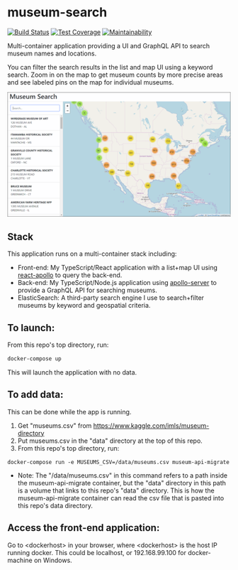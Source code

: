 # museum-search
[![Build Status](https://travis-ci.org/PoffM/museum-search.svg?branch=master)](https://travis-ci.org/PoffM/museum-search)
[![Test Coverage](https://api.codeclimate.com/v1/badges/9e855a9c995a3c935ecd/test_coverage)](https://codeclimate.com/github/PoffM/museum-search/test_coverage)
[![Maintainability](https://api.codeclimate.com/v1/badges/9e855a9c995a3c935ecd/maintainability)](https://codeclimate.com/github/PoffM/museum-search/maintainability)

Multi-container application providing a UI and GraphQL API to search museum names and locations.

You can filter the search results in the list and map UI using a keyword search. Zoom
in on the map to get museum counts by more precise areas and see labeled pins on the map for
individual museums.

![Screenshot](/docs/screenshot.png)

## Stack

This application runs on a multi-container stack including:

* Front-end: My TypeScript/React application with a list+map UI using [react-apollo](https://github.com/apollographql/react-apollo) to query the back-end.
* Back-end: My TypeScript/Node.js application using [apollo-server](https://github.com/apollographql/apollo-server) to provide a GraphQL API for searching museums.
* ElasticSearch: A third-party search engine I use to search+filter museums by keyword and geospatial criteria.

## To launch:

From this repo's top directory, run:

```bash
docker-compose up
```

This will launch the application with no data.

## To add data:

This can be done while the app is running.

1. Get "museums.csv" from https://www.kaggle.com/imls/museum-directory
2. Put museums.csv in the "data" directory at the top of this repo.
3. From this repo's top directory, run:

```
docker-compose run -e MUSEUMS_CSV=/data/museums.csv museum-api-migrate
```

- Note: The "/data/museums.csv" in this command refers to a path inside the museum-api-migrate container, but the "data" directory in this path is a volume that links to this repo's "data" directory. This is how the museum-api-migrate container can read the csv file that is pasted into this repo's data directory.

## Access the front-end application:

Go to \<dockerhost\> in your browser, where \<dockerhost\> is the host IP running docker. This could be localhost, or 192.168.99.100 for docker-machine on Windows.
